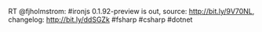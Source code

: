 <!--
id: 1500107572
link: http://kevinisom.info/post/1500107572/rt-fjholmstrom-ironjs-0-1-92-preview-is-out
slug: rt-fjholmstrom-ironjs-0-1-92-preview-is-out
date: Sun Nov 07 2010 11:48:43 GMT+1300 (NZDT)
raw: {"blog_name":"kevinisom","id":1500107572,"post_url":"http://kevinisom.info/post/1500107572/rt-fjholmstrom-ironjs-0-1-92-preview-is-out","slug":"rt-fjholmstrom-ironjs-0-1-92-preview-is-out","type":"text","date":"2010-11-06 22:48:43 GMT","timestamp":1289083723,"state":"published","format":"html","reblog_key":"AcKLOQfA","tags":[],"short_url":"http://tmblr.co/Zw68Yy1PQTCq","highlighted":[],"feed_item":"http://twitter.com/kev_nz/statuses/988848133771264","from_feed_id":"650289","note_count":0,"title":null,"body":"<p>RT @fjholmstrom: #ironjs 0.1.92-preview is out, source: <a href=\"http://bit.ly/9V70NL,\" target=\"_blank\">http://bit.ly/9V70NL,</a> changelog: <a href=\"http://bit.ly/ddSGZk\" target=\"_blank\">http://bit.ly/ddSGZk</a> #fsharp #csharp #dotnet</p>"}
publish: 2010-11-07
tags: 
title: null
-->


RT @fjholmstrom: \#ironjs 0.1.92-preview is out, source:
<http://bit.ly/9V70NL,> changelog: <http://bit.ly/ddSGZk> \#fsharp
\#csharp \#dotnet


